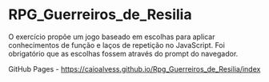 # RPG_Guerreiros_de_Resilia

O exercício propõe um jogo baseado em escolhas para aplicar conhecimentos de função e laços de repetição no JavaScript. Foi obrigatório que as escolhas fossem através do prompt do navegador.

GitHub Pages - https://caioalvess.github.io/Rpg_Guerreiros_de_Resilia/index
